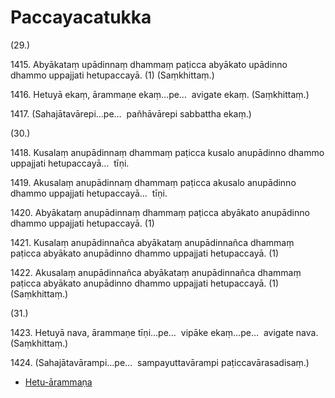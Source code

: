 

# Paccayacatukka





(29.)

1415\. Abyākataṃ upādinnaṃ dhammaṃ paṭicca abyākato upādinno dhammo uppajjati hetupaccayā. (1) (Saṃkhittaṃ.)





1416\. Hetuyā ekaṃ, ārammaṇe ekaṃ…pe…  avigate ekaṃ. (Saṃkhittaṃ.)





1417\. (Sahajātavārepi…pe…  pañhāvārepi sabbattha ekaṃ.)





(30.)

1418\. Kusalaṃ anupādinnaṃ dhammaṃ paṭicca kusalo anupādinno dhammo uppajjati hetupaccayā…  tīṇi.





1419\. Akusalaṃ anupādinnaṃ dhammaṃ paṭicca akusalo anupādinno dhammo uppajjati hetupaccayā…  tīṇi.





1420\. Abyākataṃ anupādinnaṃ dhammaṃ paṭicca abyākato anupādinno dhammo uppajjati hetupaccayā. (1)





1421\. Kusalaṃ anupādinnañca abyākataṃ anupādinnañca dhammaṃ paṭicca abyākato anupādinno dhammo uppajjati hetupaccayā. (1)





1422\. Akusalaṃ anupādinnañca abyākataṃ anupādinnañca dhammaṃ paṭicca abyākato anupādinno dhammo uppajjati hetupaccayā. (1) (Saṃkhittaṃ.)





(31.)

1423\. Hetuyā nava, ārammaṇe tīṇi…pe…  vipāke ekaṃ…pe…  avigate nava. (Saṃkhittaṃ.)





1424\. (Sahajātavārampi…pe…  sampayuttavārampi paṭiccavārasadisaṃ.)

* [Hetu-ārammaṇa](Paccayacatukka/Hetu-arammana.md)



